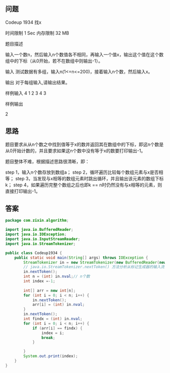 ## 问题

Codeup 1934 找x

时间限制 1 Sec 内存限制 32 MB

题目描述

输入一个数n，然后输入n个数值各不相同，再输入一个值x，输出这个值在这个数组中的下标（从0开始，若不在数组中则输出-1）。

输入
测试数据有多组，输入n(1<=n<=200)，接着输入n个数，然后输入x。

输出
对于每组输入,请输出结果。

样例输入
4
1 2 3 4
3

样例输出

2

## 思路

题目要求从从n个数之中找到值等于x的数并返回其在数组中的下标，即这n个数是从0开始计数的，并且要求如果这n个数中没有等于x的数要打印输出-1。

题目整体不难，根据描述思路很清晰，即：

step 1，输入n个数存放到数组a；
step 2，循环遍历比较每个数组元素与x是否相等；
step 3，当发现与x相等的数组元素时跳出循环，并且输出该元素的数组下标k；
step 4，如果遍历完整个数组之后也即k == n时仍然没有与x相等的元素，则直接打印输出-1。

## 答案

```java
package com.zixin.algorithm;

import java.io.BufferedReader;
import java.io.IOException;
import java.io.InputStreamReader;
import java.io.StreamTokenizer;

public class Codeup1934 {
	public static void main(String[] args) throws IOException {
		StreamTokenizer in = new StreamTokenizer(new BufferedReader(new InputStreamReader(System.in)));
		// java.io.StreamTokenizer.nextToken() 方法分析从标记生成器的输入流中的下一个标记
		in.nextToken();
		int n = (int) in.nval;// n个数
		int index =-1;
		
		int[] arr = new int[n];
		for (int i = 0; i < n; i++) {
			in.nextToken();
			arr[i] = (int) in.nval;
		}
		in.nextToken();
		int findx = (int) in.nval;
		for (int i = 0; i < n; i++) {
			if (arr[i] == findx) {
				index = i;
				break;
			}

		}
		System.out.print(index);
	}
}


```

